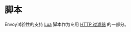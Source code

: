 # 脚本

Envoy试验性的支持 [Lua](https://www.lua.org/) 脚本作为专用 [HTTP 过滤器](../../configuration/http_filters/lua_filter.md#config-http-filters-lua) 的一部分。